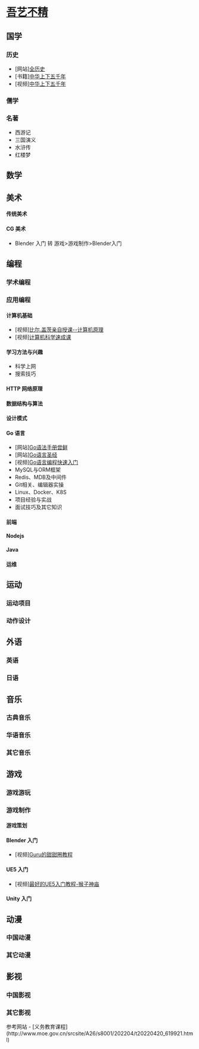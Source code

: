 # [吾艺不精](http://cheft.cn)

## 国学
### 历史
- [网站][全历史](https://www.allhistory.com/)
- [书籍][中华上下五千年](https://www.jd.com/chanpin/131118.html)
- [视频][中华上下五千年](https://www.bilibili.com/video/BV1SW411o75x)
### 儒学

### 名著
- 西游记
- 三国演义
- 水浒传
- 红楼梦

## 数学

## 美术
#### 传统美术
#### CG 美术
- Blender 入门 转 游戏>游戏制作>Blender入门

## 编程
### 学术编程
### 应用编程
#### 计算机基础
- [视频][比尔.盖茨亲自授课--计算机原理](https://www.bilibili.com/video/BV1Lb411J7oq)
- [视频][计算机科学速成课](https://www.bilibili.com/video/BV1EW411u7th)
#### 学习方法与兴趣
- 科学上网
- 搜索技巧
#### HTTP 网络原理
#### 数据结构与算法
#### 设计模式

#### Go 语言
- [网站][Go语法手册尝鲜](https://devhints.io/go)
- [网站][Go语言圣经](https://books.studygolang.com/gopl-zh/)
- [视频][Go语言编程快速入门](https://www.bilibili.com/video/BV1fD4y1m7TD)
- MySQL与ORM框架
- Redis、MDB及中间件
- Git相关、编辑器实操
- Linux、Docker、K8S
- 项目经验与实战
- 面试技巧及其它知识
#### 前端
#### Nodejs
#### Java
#### 运维

## 运动
### 运动项目
### 动作设计

## 外语
### 英语
### 日语

## 音乐
### 古典音乐
### 华语音乐
### 其它音乐

## 游戏
### 游戏游玩
### 游戏制作
#### 游戏策划
#### Blender 入门
- [视频][Guru的甜甜圈教程](https://www.bilibili.com/video/BV1Mf4y1h79S)
#### UE5 入门
- [视频][最好的UE5入门教程-猴子神庙](https://www.bilibili.com/video/BV153411p7HU)
#### Unity 入门

## 动漫
### 中国动漫
### 其它动漫

## 影视
### 中国影视
### 其它影视


<div>
参考网站
- [义务教育课程](http://www.moe.gov.cn/srcsite/A26/s8001/202204/t20220420_619921.html)
</div>
